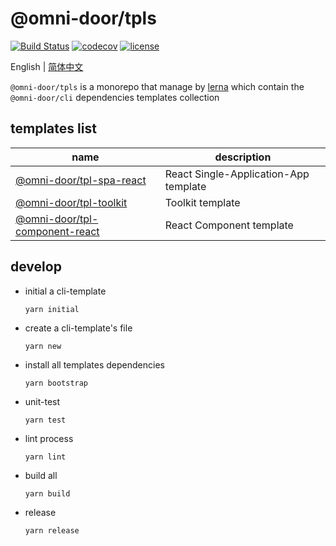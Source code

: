 # @omni-door/tpls

[![Build Status](https://travis-ci.com/omni-door/tpls.svg?branch=master)](https://travis-ci.com/omni-door/tpls)
[![codecov](https://codecov.io/gh/omni-door/tpls/branch/master/graph/badge.svg)](https://codecov.io/gh/omni-door/tpls)
[![license](http://img.shields.io/npm/l/%40omni-door%2Fcli.svg)](https://github.com/omni-door/tpls/blob/master/LICENSE)

English | [简体中文](./README.zh-CN.md)

`@omni-door/tpls` is a monorepo that manage by [lerna](https://lerna.js.org/) which contain the `@omni-door/cli` dependencies templates collection

## templates list
| name | description |
| --- | --- |
| [@omni-door/tpl-spa-react](https://github.com/omni-door/tpls/tree/master/packages/tpl-spa-react#readme) | React Single-Application-App template |
| [@omni-door/tpl-toolkit](https://github.com/omni-door/tpls/tree/master/packages/tpl-toolkit#readme) | Toolkit template |
| [@omni-door/tpl-component-react](https://github.com/omni-door/tpls/tree/master/packages/tpl-component-react#readme) | React Component template |

## develop
- initial a cli-template
  ```shell
  yarn initial
  ```

- create a cli-template's file
  ```shell
  yarn new
  ```

- install all templates dependencies
  ```shell
  yarn bootstrap
  ```

- unit-test
  ```shell
  yarn test
  ```

- lint process
  ```shell
  yarn lint
  ```

- build all
  ```shell
  yarn build
  ```

- release
  ```shell
  yarn release
  ```